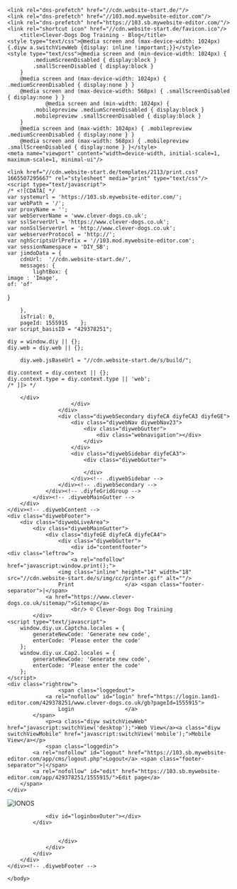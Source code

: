 
<!DOCTYPE html>
<html lang="en"  ><head prefix="og: http://ogp.me/ns# fb: http://ogp.me/ns/fb# business: http://ogp.me/ns/business#">
    <meta http-equiv="Content-Type" content="text/html; charset=utf-8"/>
    <meta name="generator" content="IONOS MyWebsite"/>
        
    <link rel="dns-prefetch" href="//cdn.website-start.de/"/>
    <link rel="dns-prefetch" href="//103.mod.mywebsite-editor.com"/>
    <link rel="dns-prefetch" href="https://103.sb.mywebsite-editor.com/"/>
    <link rel="shortcut icon" href="//cdn.website-start.de/favicon.ico"/>
        <title>Clever-Dogs Dog Training - Blog</title>
    <style type="text/css">@media screen and (max-device-width: 1024px) {.diyw a.switchViewWeb {display: inline !important;}}</style>
    <style type="text/css">@media screen and (min-device-width: 1024px) {
            .mediumScreenDisabled { display:block }
            .smallScreenDisabled { display:block }
        }
        @media screen and (max-device-width: 1024px) { .mediumScreenDisabled { display:none } }
        @media screen and (max-device-width: 568px) { .smallScreenDisabled { display:none } }
                @media screen and (min-width: 1024px) {
            .mobilepreview .mediumScreenDisabled { display:block }
            .mobilepreview .smallScreenDisabled { display:block }
        }
        @media screen and (max-width: 1024px) { .mobilepreview .mediumScreenDisabled { display:none } }
        @media screen and (max-width: 568px) { .mobilepreview .smallScreenDisabled { display:none } }</style>
    <meta name="viewport" content="width=device-width, initial-scale=1, maximum-scale=1, minimal-ui"/>

<meta name="format-detection" content="telephone=no"/>
        <meta name="keywords" content="What, s, new, news"/>
            <meta name="description" content="Clever-Dogs Dog Training, Skelton;Penrith"/>
            <meta name="robots" content="index,follow"/>
        <link href="//cdn.website-start.de/templates/2113/style.css?1665507295667" rel="stylesheet" type="text/css"/>
    <link href="https://www.clever-dogs.co.uk/s/style/theming.css?1427292640" rel="stylesheet" type="text/css"/>
    <link href="//cdn.website-start.de/app/cdn/min/group/web.css?1665507295667" rel="stylesheet" type="text/css"/>
<link href="//cdn.website-start.de/app/cdn/min/moduleserver/css/en_GB/common,shoppingbasket?1665507295667" rel="stylesheet" type="text/css"/>
    <link href="//cdn.website-start.de/app/cdn/min/group/mobilenavigation.css?1665507295667" rel="stylesheet" type="text/css"/>
    <link href="https://103.sb.mywebsite-editor.com/app/logstate2-css.php?site=429378251&amp;t=1674065659" rel="stylesheet" type="text/css"/>

<script type="text/javascript">
    /* <![CDATA[ */
var stagingMode = '';
    /* ]]> */
</script>
<script src="https://103.sb.mywebsite-editor.com/app/logstate-js.php?site=429378251&amp;t=1674065659"></script>

    <link href="//cdn.website-start.de/templates/2113/print.css?1665507295667" rel="stylesheet" media="print" type="text/css"/>
    <script type="text/javascript">
    /* <![CDATA[ */
    var systemurl = 'https://103.sb.mywebsite-editor.com/';
    var webPath = '/';
    var proxyName = '';
    var webServerName = 'www.clever-dogs.co.uk';
    var sslServerUrl = 'https://www.clever-dogs.co.uk';
    var nonSslServerUrl = 'http://www.clever-dogs.co.uk';
    var webserverProtocol = 'http://';
    var nghScriptsUrlPrefix = '//103.mod.mywebsite-editor.com';
    var sessionNamespace = 'DIY_SB';
    var jimdoData = {
        cdnUrl:  '//cdn.website-start.de/',
        messages: {
            lightBox: {
    image : 'Image',
    of: 'of'
}

        },
        isTrial: 0,
        pageId: 1555915    };
    var script_basisID = "429378251";

    diy = window.diy || {};
    diy.web = diy.web || {};

        diy.web.jsBaseUrl = "//cdn.website-start.de/s/build/";

    diy.context = diy.context || {};
    diy.context.type = diy.context.type || 'web';
    /* ]]> */
</script>

<script type="text/javascript" src="//cdn.website-start.de/app/cdn/min/group/web.js?1665507295667" crossorigin="anonymous"></script><script type="text/javascript" src="//cdn.website-start.de/s/build/web.bundle.js?1665507295667" crossorigin="anonymous"></script><script type="text/javascript" src="//cdn.website-start.de/app/cdn/min/group/mobilenavigation.js?1665507295667" crossorigin="anonymous"></script><script src="//cdn.website-start.de/app/cdn/min/moduleserver/js/en_GB/common,shoppingbasket?1665507295667"></script>
<script type="text/javascript" src="https://cdn.website-start.de/proxy/apps/static/resource/dependencies/"></script><script type="text/javascript">
                    if (typeof require !== 'undefined') {
                        require.config({
                            waitSeconds : 10,
                            baseUrl : 'https://cdn.website-start.de/proxy/apps/static/js/'
                        });
                    }
                </script><script type="text/javascript" src="//cdn.website-start.de/app/cdn/min/group/pfcsupport.js?1665507295667" crossorigin="anonymous"></script>    <meta property="og:type" content="business.business"/>
    <meta property="og:url" content="https://www.clever-dogs.co.uk/blog/"/>
    <meta property="og:title" content="Clever-Dogs Dog Training - Blog"/>
            <meta property="og:description" content="Clever-Dogs Dog Training, Skelton;Penrith"/>
                <meta property="og:image" content="https://www.clever-dogs.co.uk/s/misc/logo.jpg?t=1673791439"/>
        <meta property="business:contact_data:country_name" content="United Kingdom"/>
    
    <meta property="business:contact_data:locality" content="Skelton;Penrith"/>
    <meta property="business:contact_data:region" content="CUL"/>
    <meta property="business:contact_data:email" content="jen@clever-dogs.co.uk"/>
    <meta property="business:contact_data:postal_code" content="CA11 9SJ"/>
    <meta property="business:contact_data:phone_number" content=" 07867728118 07867728118"/>
    
    
</head>


<body class="body diyBgActive  cc-pagemode-default diyfeNoSidebar diy-market-en_GB" data-pageid="1555915" id="page-1555915">
    
    <div class="diyw">
        <div class="diyweb diywebClark">
	
<nav id="diyfeMobileNav" class="diyfeCA diyfeCA2" role="navigation">
    <a title="Expand/collapse navigation">Expand/collapse navigation</a>
    <ul class="mainNav1"><li class=" hasSubNavigation"><a data-page-id="1505915" href="https://www.clever-dogs.co.uk/" class=" level_1"><span>Home</span></a></li><li class=" hasSubNavigation"><a data-page-id="1555950" href="https://www.clever-dogs.co.uk/about-clever-dogs/" class=" level_1"><span>About Clever Dogs</span></a></li><li class=" hasSubNavigation"><a data-page-id="1505918" href="https://www.clever-dogs.co.uk/dog-training-classes/" class=" level_1"><span>Dog Training Classes</span></a><span class="diyfeDropDownSubOpener">&nbsp;</span><div class="diyfeDropDownSubList diyfeCA diyfeCA3"><ul class="mainNav2"><li class=" hasSubNavigation"><a data-page-id="1507964" href="https://www.clever-dogs.co.uk/dog-training-classes/puppy-training/" class=" level_2"><span>Puppy Training</span></a></li><li class=" hasSubNavigation"><a data-page-id="1508026" href="https://www.clever-dogs.co.uk/dog-training-classes/weekly-dog-tranining-classes/" class=" level_2"><span>Weekly Dog Tranining Classes</span></a></li><li class=" hasSubNavigation"><a data-page-id="1507965" href="https://www.clever-dogs.co.uk/dog-training-classes/121-dog-training/" class=" level_2"><span>121 Dog Training</span></a></li><li class=" hasSubNavigation"><a data-page-id="1508323" href="https://www.clever-dogs.co.uk/dog-training-classes/competitors/" class=" level_2"><span>Competitors</span></a></li><li class=" hasSubNavigation"><a data-page-id="1519724" href="https://www.clever-dogs.co.uk/dog-training-classes/junior-dog-handlers/" class=" level_2"><span>Junior Dog Handlers</span></a></li></ul></div></li><li class=" hasSubNavigation"><a data-page-id="1519689" href="https://www.clever-dogs.co.uk/charity-work/" class=" level_1"><span>Charity Work</span></a></li><li class=" hasSubNavigation"><a data-page-id="1555910" href="https://www.clever-dogs.co.uk/gallery/" class=" level_1"><span>Gallery</span></a></li><li class="current hasSubNavigation"><a data-page-id="1555915" href="https://www.clever-dogs.co.uk/blog/" class="current level_1"><span>Blog</span></a></li><li class=" hasSubNavigation"><a data-page-id="1505916" href="https://www.clever-dogs.co.uk/contact-us/" class=" level_1"><span>Contact Us</span></a></li></ul></nav>
	<div class="diywebLogo">
		<div class="diywebLiveArea">
			<div class="diywebMainGutter">
				<div class="diyfeGE">
					<div class="diywebGutter">
						
    <style type="text/css" media="all">
        /* <![CDATA[ */
                .diyw #website-logo {
            text-align: center !important;
                        padding: 2px 0;
                    }
        
                /* ]]> */
    </style>

    <div id="website-logo">
            <a href="https://www.clever-dogs.co.uk/"><img class="website-logo-image" width="295" src="https://www.clever-dogs.co.uk/s/misc/logo.jpg?t=1673791440" alt=""/></a>

            
            </div>


					</div>
				</div>
			</div>
		</div>
	</div>
	<div class="diywebNav diywebNavHorizontal diywebNavMain diywebNav1">
		<div class="diywebLiveArea">
			<div class="diywebMainGutter">
				<div class="diyfeGE diyfeCA diyfeCA2">
					<div class="diywebGutter">
						<div class="webnavigation"><ul id="mainNav1" class="mainNav1"><li class="navTopItemGroup_1"><a data-page-id="1505915" href="https://www.clever-dogs.co.uk/" class="level_1"><span>Home</span></a></li><li class="navTopItemGroup_2"><a data-page-id="1555950" href="https://www.clever-dogs.co.uk/about-clever-dogs/" class="level_1"><span>About Clever Dogs</span></a></li><li class="navTopItemGroup_3"><a data-page-id="1505918" href="https://www.clever-dogs.co.uk/dog-training-classes/" class="level_1"><span>Dog Training Classes</span></a></li><li class="navTopItemGroup_4"><a data-page-id="1519689" href="https://www.clever-dogs.co.uk/charity-work/" class="level_1"><span>Charity Work</span></a></li><li class="navTopItemGroup_5"><a data-page-id="1555910" href="https://www.clever-dogs.co.uk/gallery/" class="level_1"><span>Gallery</span></a></li><li class="navTopItemGroup_6"><a data-page-id="1555915" href="https://www.clever-dogs.co.uk/blog/" class="current level_1"><span>Blog</span></a></li><li class="navTopItemGroup_7"><a data-page-id="1505916" href="https://www.clever-dogs.co.uk/contact-us/" class="level_1"><span>Contact Us</span></a></li></ul></div>
			<div id="diywebAppContainer1st"></div>
					</div>
				</div>
			</div>
		</div>
	</div>
	<div class="diywebEmotionHeader">
		<div class="diywebLiveArea">
			<div class="diywebMainGutter">
				<div class="diyfeGE">
					<div class="diywebGutter">
						
<style type="text/css" media="all">
.diyw div#emotion-header {
        max-width: 940px;
        max-height: 321px;
                background: #EEEEEE;
    }

.diyw div#emotion-header-title-bg {
    left: 0%;
    top: 20%;
    width: 100%;
    height: 20%;

    background-color: #FFFFFF;
    opacity: 0.50;
    filter: alpha(opacity = 50);
    }

.diyw div#emotion-header strong#emotion-header-title {
    left: 5%;
    top: 20%;
    color: #000000;
        font: normal bold 24px/120% Arial, Helvetica, sans-serif;
}

.diyw div#emotion-no-bg-container{
    max-height: 321px;
}

.diyw div#emotion-no-bg-container .emotion-no-bg-height {
    margin-top: 34.15%;
}
</style>
<div id="emotion-header" data-action="loadView" data-params="active" data-imagescount="1">
            <img src="https://www.clever-dogs.co.uk/s/img/emotionheader.jpg?1421934571.940px.321px" id="emotion-header-img" alt=""/>
            
        <div id="ehSlideshowPlaceholder">
            <div id="ehSlideShow">
                <div class="slide-container">
                                        <div style="background-color: #EEEEEE">
                            <img src="https://www.clever-dogs.co.uk/s/img/emotionheader.jpg?1421934571.940px.321px" alt=""/>
                        </div>
                                    </div>
            </div>
        </div>


        <script type="text/javascript">
        //<![CDATA[
                diy.module.emotionHeader.slideShow.init({ slides: [{"url":"https:\/\/www.clever-dogs.co.uk\/s\/img\/emotionheader.jpg?1421934571.940px.321px","image_alt":"","bgColor":"#EEEEEE"}] });
        //]]>
        </script>

    
    
                  	<div id="emotion-header-title-bg"></div>
    
            <strong id="emotion-header-title" style="text-align: right">Dog Training Classes - Puppy Training -1-2-1 Training - Junior Dog Training</strong>
                    <div class="notranslate">
                <svg xmlns="http://www.w3.org/2000/svg" version="1.1" id="emotion-header-title-svg" viewBox="0 0 940 321" preserveAspectRatio="xMinYMin meet"><text style="font-family:Arial, Helvetica, sans-serif;font-size:24px;font-style:normal;font-weight:bold;fill:#000000;line-height:1.2em;"><tspan x="100%" style="text-anchor: end" dy="0.95em">Dog Training Classes - Puppy Training -1-2-1 Training - Junior Dog Training</tspan></text></svg>
            </div>
            
    
    <script type="text/javascript">
    //<![CDATA[
    (function ($) {
        function enableSvgTitle() {
                        var titleSvg = $('svg#emotion-header-title-svg'),
                titleHtml = $('#emotion-header-title'),
                emoWidthAbs = 940,
                emoHeightAbs = 321,
                offsetParent,
                titlePosition,
                svgBoxWidth,
                svgBoxHeight;

                        if (titleSvg.length && titleHtml.length) {
                offsetParent = titleHtml.offsetParent();
                titlePosition = titleHtml.position();
                svgBoxWidth = titleHtml.width();
                svgBoxHeight = titleHtml.height();

                                titleSvg.get(0).setAttribute('viewBox', '0 0 ' + svgBoxWidth + ' ' + svgBoxHeight);
                titleSvg.css({
                   left: Math.roundTo(100 * titlePosition.left / offsetParent.width(), 3) + '%',
                   top: Math.roundTo(100 * titlePosition.top / offsetParent.height(), 3) + '%',
                   width: Math.roundTo(100 * svgBoxWidth / emoWidthAbs, 3) + '%',
                   height: Math.roundTo(100 * svgBoxHeight / emoHeightAbs, 3) + '%'
                });

                titleHtml.css('visibility','hidden');
                titleSvg.css('visibility','visible');
            }
        }

        
            var posFunc = function($, overrideSize) {
                var elems = [], containerWidth, containerHeight;
                                    elems.push({
                        selector: '#emotion-header-title',
                        overrideSize: true,
                        horPos: 61.67,
                        vertPos: 98.5                    });
                    lastTitleWidth = $('#emotion-header-title').width();
                                                elems.push({
                    selector: '#emotion-header-title-bg',
                    horPos: 0,
                    vertPos: 100                });
                                
                containerWidth = parseInt('940');
                containerHeight = parseInt('321');

                for (var i = 0; i < elems.length; ++i) {
                    var el = elems[i],
                        $el = $(el.selector),
                        pos = {
                            left: el.horPos,
                            top: el.vertPos
                        };
                    if (!$el.length) continue;
                    var anchorPos = $el.anchorPosition();
                    anchorPos.$container = $('#emotion-header');

                    if (overrideSize === true || el.overrideSize === true) {
                        anchorPos.setContainerSize(containerWidth, containerHeight);
                    } else {
                        anchorPos.setContainerSize(null, null);
                    }

                    var pxPos = anchorPos.fromAnchorPosition(pos),
                        pcPos = anchorPos.toPercentPosition(pxPos);

                    var elPos = {};
                    if (!isNaN(parseFloat(pcPos.top)) && isFinite(pcPos.top)) {
                        elPos.top = pcPos.top + '%';
                    }
                    if (!isNaN(parseFloat(pcPos.left)) && isFinite(pcPos.left)) {
                        elPos.left = pcPos.left + '%';
                    }
                    $el.css(elPos);
                }

                // switch to svg title
                enableSvgTitle();
            };

                        var $emotionImg = jQuery('#emotion-header-img');
            if ($emotionImg.length > 0) {
                // first position the element based on stored size
                posFunc(jQuery, true);

                // trigger reposition using the real size when the element is loaded
                var ehLoadEvTriggered = false;
                $emotionImg.one('load', function(){
                    posFunc(jQuery);
                    ehLoadEvTriggered = true;
                                        diy.module.emotionHeader.slideShow.start();
                                    }).each(function() {
                                        if(this.complete || typeof this.complete === 'undefined') {
                        jQuery(this).load();
                    }
                });

                                noLoadTriggeredTimeoutId = setTimeout(function() {
                    if (!ehLoadEvTriggered) {
                        posFunc(jQuery);
                    }
                    window.clearTimeout(noLoadTriggeredTimeoutId)
                }, 5000);//after 5 seconds
            } else {
                jQuery(function(){
                    posFunc(jQuery);
                });
            }

                        if (jQuery.isBrowser && jQuery.isBrowser.ie8) {
                var longTitleRepositionCalls = 0;
                longTitleRepositionInterval = setInterval(function() {
                    if (lastTitleWidth > 0 && lastTitleWidth != jQuery('#emotion-header-title').width()) {
                        posFunc(jQuery);
                    }
                    longTitleRepositionCalls++;
                    // try this for 5 seconds
                    if (longTitleRepositionCalls === 5) {
                        window.clearInterval(longTitleRepositionInterval);
                    }
                }, 1000);//each 1 second
            }

            }(jQuery));
    //]]>
    </script>

    </div>

					</div>
				</div>
			</div>
		</div>
	</div>
	<div class="diywebContent">
		<div class="diywebLiveArea">
			<div class="diywebMainGutter">
				<div class="diyfeGridGroup diyfeCA diyfeCA1">
					<div class="diywebMain diyfeGE">
						<div class="diywebGutter">
							
        <div id="content_area">
        	<div id="content_start"></div>
        	
        
        <div id="matrix_1952543" class="sortable-matrix" data-matrixId="1952543"><div class="n module-type-header diyfeLiveArea "> <h1><span class="diyfeDecoration">Clever Dogs Blog</span></h1> </div><div class="n module-type-hr diyfeLiveArea "> <div style="padding: 0px 0px">
    <div class="hr"></div>
</div>
 </div><div class="n module-type-textWithImage diyfeLiveArea "> 
<div class="clearover " id="textWithImage-17309643">
<div class="align-container imgleft" style="max-width: 100%; width: 158px;">
    <a class="imagewrapper" href="https://www.clever-dogs.co.uk/s/cc_images/teaserbox_36069348.jpg?t=1421933475" rel="lightbox[17309643]">
        <img src="https://www.clever-dogs.co.uk/s/cc_images/cache_36069348.jpg?t=1421933475" id="image_17309643" alt="" style="width:100%"/>
    </a>


</div> 
<div class="textwrapper">
<p>So, this is where we're going to have a bash at writing a Clever Dogs Dog Training blog.  We'll update you with the latest news, expert advice, top tips for helping you train your dog.
 If there is anything you'd like us to cover just let us know!</p>
</div>
</div> 
<script type="text/javascript">
    //<![CDATA[
    jQuery(document).ready(function($){
        var $target = $('#textWithImage-17309643');

        if ($.fn.swipebox && Modernizr.touch) {
            $target
                .find('a[rel*="lightbox"]')
                .addClass('swipebox')
                .swipebox();
        } else {
            $target.tinyLightbox({
                item: 'a[rel*="lightbox"]',
                cycle: false,
                hideNavigation: true
            });
        }
    });
    //]]>
</script>
 </div></div>
        
        
        </div>
						</div>
					</div>
					<div class="diywebSecondary diyfeCA diyfeCA3 diyfeGE">
						<div class="diywebNav diywebNav23">
							<div class="diywebGutter">
								<div class="webnavigation"></div>
							</div>
						</div>
						<div class="diywebSidebar diyfeCA3">
							<div class="diywebGutter">
								
							</div>
						</div><!-- .diywebSidebar -->
					</div><!-- .diywebSecondary -->
				</div><!-- .diyfeGridGroup -->
			</div><!-- .diywebMainGutter -->
		</div>
	</div><!-- .diywebContent -->
	<div class="diywebFooter">
		<div class="diywebLiveArea">
			<div class="diywebMainGutter">
				<div class="diyfeGE diyfeCA diyfeCA4">
					<div class="diywebGutter">
						<div id="contentfooter">
    <div class="leftrow">
                        <a rel="nofollow" href="javascript:window.print();">
                    <img class="inline" height="14" width="18" src="//cdn.website-start.de/s/img/cc/printer.gif" alt=""/>
                    Print                </a> <span class="footer-separator">|</span>
                <a href="https://www.clever-dogs.co.uk/sitemap/">Sitemap</a>
                        <br/> © Clever-Dogs Dog Training
            </div>
    <script type="text/javascript">
        window.diy.ux.Captcha.locales = {
            generateNewCode: 'Generate new code',
            enterCode: 'Please enter the code'
        };
        window.diy.ux.Cap2.locales = {
            generateNewCode: 'Generate new code',
            enterCode: 'Please enter the code'
        };
    </script>
    <div class="rightrow">
                    <span class="loggedout">
                <a rel="nofollow" id="login" href="https://login.1and1-editor.com/429378251/www.clever-dogs.co.uk/gb?pageId=1555915">
                    Login                </a>
            </span>
                <p><a class="diyw switchViewWeb" href="javascript:switchView('desktop');">Web View</a><a class="diyw switchViewMobile" href="javascript:switchView('mobile');">Mobile View</a></p>
                <span class="loggedin">
            <a rel="nofollow" id="logout" href="https://103.sb.mywebsite-editor.com/app/cms/logout.php">Logout</a> <span class="footer-separator">|</span>
            <a rel="nofollow" id="edit" href="https://103.sb.mywebsite-editor.com/app/429378251/1555915/">Edit page</a>
        </span>
    </div>
</div>
            <div id="loginbox" class="hidden">
                <script type="text/javascript">
                    /* <![CDATA[ */
                    function forgotpw_popup() {
                        var url = 'https://password.1and1.co.uk/xml/request/RequestStart';
                        fenster = window.open(url, "fenster1", "width=600,height=400,status=yes,scrollbars=yes,resizable=yes");
                        // IE8 doesn't return the window reference instantly or at all.
                        // It may appear the call failed and fenster is null
                        if (fenster && fenster.focus) {
                            fenster.focus();
                        }
                    }
                    /* ]]> */
                </script>
                                <img class="logo" src="//cdn.website-start.de/s/img/logo.gif" alt="IONOS" title="IONOS"/>

                <div id="loginboxOuter"></div>
            </div>
        

					</div>
				</div>
			</div>
		</div>
	</div><!-- .diywebFooter -->
</div><!-- .diyweb -->    </div>

    
    </body>


<!-- rendered at Sun, 15 Jan 2023 14:04:00 +0000 -->
</html>

